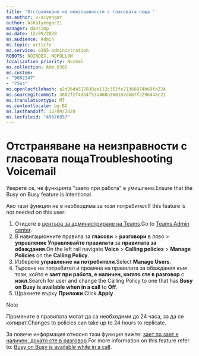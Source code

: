 ```yaml
---
title: 'Отстраняване на неизправности с гласовата поща '
ms.author: v-aiyengar
author: AshaIyengar21
manager: dansimp
ms.date: 12/09/2020
ms.audience: Admin
ms.topic: article
ms.service: o365-administration
ROBOTS: NOINDEX, NOFOLLOW
localization_priority: Normal
ms.collection: Adm_O365
ms.custom:
- "9002347"
- "7564"
ms.openlocfilehash: a2d26da512838ae112c352fe21366074b69fa224
ms.sourcegitcommit: 3802f2f4db4f53a408a360187db67f2296448c21
ms.translationtype: MT
ms.contentlocale: bg-BG
ms.lasthandoff: 12/09/2020
ms.locfileid: "49676857"
---
```

# <a name="troubleshooting-voicemail"></a><span data-ttu-id="757e2-102">Отстраняване на неизправности с гласовата поща</span><span class="sxs-lookup"><span data-stu-id="757e2-102">Troubleshooting Voicemail</span></span>

<span data-ttu-id="757e2-103">Уверете се, че функцията "заето при работа" е умишлено.</span><span class="sxs-lookup"><span data-stu-id="757e2-103">Ensure that the Busy on Busy feature is intentional.</span></span>

<span data-ttu-id="757e2-104">Ако тази функция не е необходима за този потребител:</span><span class="sxs-lookup"><span data-stu-id="757e2-104">If this feature is not needed on this user:</span></span>

1. <span data-ttu-id="757e2-105">Отидете в [центъра за администриране на Teams](https://admin.teams.microsoft.com/policies/calling).</span><span class="sxs-lookup"><span data-stu-id="757e2-105">Go to [Teams Admin center](https://admin.teams.microsoft.com/policies/calling).</span></span>
1. <span data-ttu-id="757e2-106">В навигационните правила за **гласови**  >  **разговори** в ляво  >  **управление Управлявайте правилата** за **правилата за обаждания**.</span><span class="sxs-lookup"><span data-stu-id="757e2-106">On the left rail navigate **Voice** > **Calling policies** > **Manage Policies** on the **Calling Policy**.</span></span>
1. <span data-ttu-id="757e2-107">Изберете **управление на потребители**.</span><span class="sxs-lookup"><span data-stu-id="757e2-107">Select **Manage Users**.</span></span>
1. <span data-ttu-id="757e2-108">Търсене на потребител и промяна на правилата за обаждания към този, който е **зает при работа, е наличен, когато сте в разговор** с **изкл**.</span><span class="sxs-lookup"><span data-stu-id="757e2-108">Search for user and change the Calling Policy to one that has **Busy on Busy is available when in a call** to **Off**.</span></span>
1. <span data-ttu-id="757e2-109">Щракнете върху **Приложи**.</span><span class="sxs-lookup"><span data-stu-id="757e2-109">Click **Apply**.</span></span>
> [!NOTE]
> <span data-ttu-id="757e2-110">Промените в правилата могат да са необходими до 24 часа, за да се копират.</span><span class="sxs-lookup"><span data-stu-id="757e2-110">Changes to policies can take up to 24 hours to replicate.</span></span>

<span data-ttu-id="757e2-111">За повече информация относно тази функция вижте: [зает по зает е наличен, докато сте в разговор](https://docs.microsoft.com/microsoftteams/teams-calling-policy#busy-on-busy-is-available-while-in-a-call).</span><span class="sxs-lookup"><span data-stu-id="757e2-111">For more information on this feature refer to: [Busy on Busy is available while in a call](https://docs.microsoft.com/microsoftteams/teams-calling-policy#busy-on-busy-is-available-while-in-a-call).</span></span>
